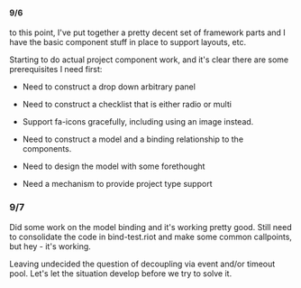 
####  9/6
to this point, I've put together a pretty decent set of framework parts
and I have the basic component stuff in place to support layouts, etc.

Starting to do actual project component work, and it's clear there are
some prerequisites I need first:

- Need to construct a drop down arbitrary panel
- Need to construct a checklist that is either radio or multi
- Support fa-icons gracefully, including using an image instead.



- Need to construct a model and a binding relationship to the components.
- Need to design the model with some forethought
- Need a mechanism to provide project type support

### 9/7 
Did some work on the model binding and it's working pretty good.
Still need to consolidate the code in bind-test.riot and make
some common callpoints, but hey - it's working.

Leaving undecided the question of decoupling via event and/or timeout pool.
Let's let the situation develop before we try to solve it.

